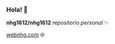 ### Hola!  👋
**nhg1612/nhg1612** repositorio _personal_ ✨


[webnhg.com](webnhg.com) :globe_with_meridians:
